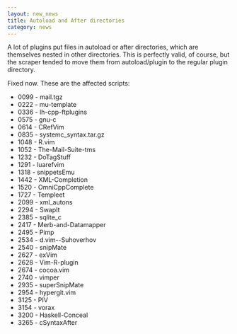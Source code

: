 ```yaml
---
layout: new_news
title: Autoload and After directories
category: news
---
```


A lot of plugins put files in autoload or after directories, which
are themselves nested in other directories.  This is perfectly valid,
of course, but the scraper tended to move them from autoload/plugin
to the regular plugin directory.

Fixed now.  These are the affected scripts:

 * 0099 - mail.tgz
 * 0222 - mu-template
 * 0336 - lh-cpp-ftplugins
 * 0575 - gnu-c
 * 0614 - CRefVim
 * 0835 - systemc\_syntax.tar.gz
 * 1048 - R.vim
 * 1052 - The-Mail-Suite-tms
 * 1232 - DoTagStuff
 * 1291 - luarefvim
 * 1318 - snippetsEmu
 * 1442 - XML-Completion
 * 1520 - OmniCppComplete
 * 1727 - Templeet
 * 2099 - xml\_autons
 * 2294 - SwapIt
 * 2385 - sqlite\_c
 * 2417 - Merb-and-Datamapper
 * 2495 - Pimp
 * 2534 - d.vim--Suhoverhov
 * 2540 - snipMate
 * 2627 - exVim
 * 2628 - Vim-R-plugin
 * 2674 - cocoa.vim
 * 2740 - vimper
 * 2935 - superSnipMate
 * 2954 - hypergit.vim
 * 3125 - PIV
 * 3154 - vorax
 * 3200 - Haskell-Conceal
 * 3265 - cSyntaxAfter

